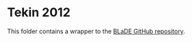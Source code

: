 # Tekin 2012
This folder contains a wrapper to the [BLaDE GitHub repository](https://github.com/brunexgeek/blade).
